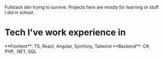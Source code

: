 Fullstack dev trying to survive. Projects here are mostly for learning or stuff I did in school. 

<h1>Tech I've work experience in</h1>
**Frontent**: TS, React, Angular, Symfony, Tailwind
**Backend**: C#, PHP, .NET, SQL
